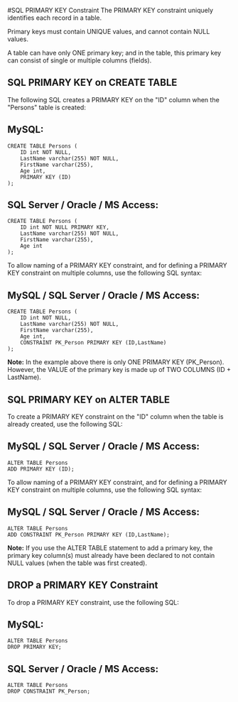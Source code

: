 #SQL PRIMARY KEY Constraint
The PRIMARY KEY constraint uniquely identifies each record in a table.

Primary keys must contain UNIQUE values, and cannot contain NULL values.

A table can have only ONE primary key; and in the table, this primary key can consist of single or multiple columns (fields).

## SQL PRIMARY KEY on CREATE TABLE
The following SQL creates a PRIMARY KEY on the "ID" column when the "Persons" table is created:

## MySQL:
```
CREATE TABLE Persons (
    ID int NOT NULL,
    LastName varchar(255) NOT NULL,
    FirstName varchar(255),
    Age int,
    PRIMARY KEY (ID)
);
```

## SQL Server / Oracle / MS Access:
```
CREATE TABLE Persons (
    ID int NOT NULL PRIMARY KEY,
    LastName varchar(255) NOT NULL,
    FirstName varchar(255),
    Age int
);
```

To allow naming of a PRIMARY KEY constraint, and for defining a PRIMARY KEY constraint on multiple columns, use the following SQL syntax:

## MySQL / SQL Server / Oracle / MS Access:
```
CREATE TABLE Persons (
    ID int NOT NULL,
    LastName varchar(255) NOT NULL,
    FirstName varchar(255),
    Age int,
    CONSTRAINT PK_Person PRIMARY KEY (ID,LastName)
);
```

**Note:** In the example above there is only ONE PRIMARY KEY (PK_Person). However, the VALUE of the primary key is made up of TWO COLUMNS (ID + LastName).

## SQL PRIMARY KEY on ALTER TABLE
To create a PRIMARY KEY constraint on the "ID" column when the table is already created, use the following SQL:

## MySQL / SQL Server / Oracle / MS Access:
```
ALTER TABLE Persons
ADD PRIMARY KEY (ID);
```

To allow naming of a PRIMARY KEY constraint, and for defining a PRIMARY KEY constraint on multiple columns, use the following SQL syntax:

## MySQL / SQL Server / Oracle / MS Access:
```
ALTER TABLE Persons
ADD CONSTRAINT PK_Person PRIMARY KEY (ID,LastName);
```

**Note:** If you use the ALTER TABLE statement to add a primary key, the primary key column(s) must already have been declared to not contain NULL values (when the table was first created).

## DROP a PRIMARY KEY Constraint
To drop a PRIMARY KEY constraint, use the following SQL:

## MySQL:
```
ALTER TABLE Persons
DROP PRIMARY KEY;
```

## SQL Server / Oracle / MS Access:

```
ALTER TABLE Persons
DROP CONSTRAINT PK_Person;
```